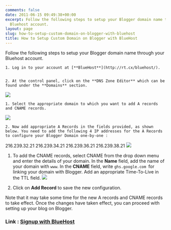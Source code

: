 ```yaml
---
comments: false
date: 2011-06-15 09:49:38+00:00
excerpt: Follow the following steps to setup your Blogger domain name through your
  Bluehost account.
layout: page
slug: how-to-setup-custom-domain-on-blogger-with-bluehost
title: How to Setup Custom Domain on Blogger with BlueHost
---
```


Follow the following steps to setup your Blogger domain name through your Bluehost account.




	
    1. Log in to your account at [**BlueHost**](http://rt.cx/bluehost/).

	
    2. At the control panel, click on the **DNS Zone Editor** which can be found under the **Domains** section.



[![](https://rtcamp.com/wp-content/uploads/2011/06/Blogger-to-wordpress-Bluehost-cPanel1-600x222.png)](https://rtcamp.com/wp-content/uploads/2011/06/Blogger-to-wordpress-Bluehost-cPanel1.png)




	
    1. Select the appropriate domain to which you want to add A records and CNAME records.
[![](https://rtcamp.com/wp-content/uploads/2011/06/Blogger-To-WordPress-bluehost.png)](https://rtcamp.com/wp-content/uploads/2011/06/Blogger-To-WordPress-bluehost.png)

	
    2. Now add appropriate A Records in the fields provided, as shown below. You need to add the following 4 IP addresses for the A Records to configure your Blogger Domain one-by-one :



216.239.32.21
216.239.34.21
216.239.36.21
216.239.38.21
[![](https://rtcamp.com/wp-content/uploads/2011/06/Blogger-to-wordpress-Arecord1.png)](https://rtcamp.com/wp-content/uploads/2011/06/Blogger-to-wordpress-Arecord1.png)





	
  1. To add the CNAME records, select CNAME from the drop down menu and enter the details of your domain. In the **Name** field, add the name of your domain with `www`. In the **CNAME** field, write `ghs.google.com `for linking your domain with Blogger. Add an appropriate Time-To-Live in the TTL field.
[![](https://rtcamp.com/wp-content/uploads/2011/06/blogger-tow-ordpress-cname.png)](https://rtcamp.com/wp-content/uploads/2011/06/blogger-tow-ordpress-cname.png)

	
  2. Click on **Add Record** to save the new configuration.


Note that it may take some time for the new A records and CNAME records to take effect. Once the changes have taken effect, you can proceed with setting up your blog on Blogger.


### Link : [Signup with BlueHost](http://rt.cx/bluehost/)
